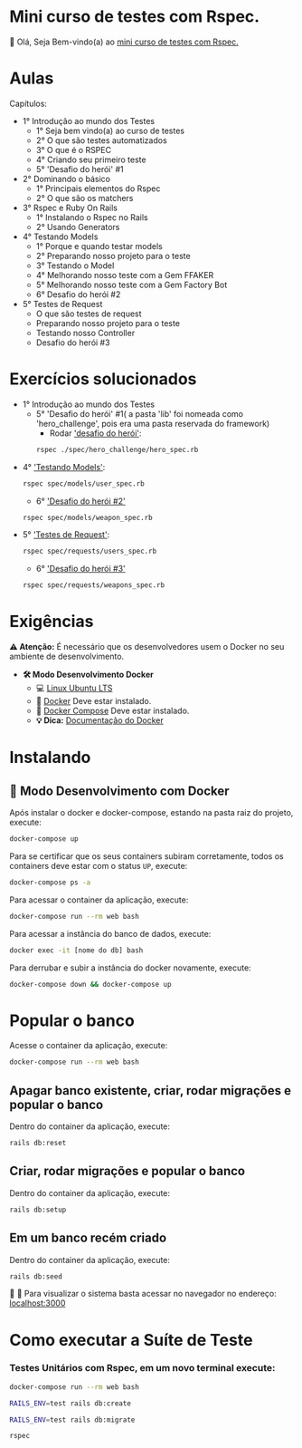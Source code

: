 # Mini curso de testes com Rspec.

👋 Olá, Seja Bem-vindo(a) ao [mini curso de testes com Rspec.](https://onebitcode.com/course/minicurso-de-testes/)

# Aulas

Capítulos:  

- 1° Introdução ao mundo dos Testes
  - 1° Seja bem vindo(a) ao curso de testes  
  - 2° O que são testes automatizados  
  - 3° O que é o RSPEC  
  - 4° Criando seu primeiro teste  
  - 5° 'Desafio do herói' #1  
- 2° Dominando o básico
  - 1° Principais elementos do Rspec
  - 2° O que são os matchers
- 3° Rspec e Ruby On Rails
  - 1° Instalando o Rspec no Rails
  - 2° Usando Generators
- 4° Testando Models
  - 1° Porque e quando testar models
  - 2° Preparando nosso projeto para o teste
  - 3° Testando o Model
  - 4° Melhorando nosso teste com a Gem FFAKER
  - 5° Melhorando nosso teste com a Gem Factory Bot
  - 6° Desafio do herói #2
- 5° Testes de Request
  - O que são testes de request
  - Preparando nosso projeto para o teste
  - Testando nosso Controller
  - Desafio do herói #3

# Exercícios solucionados

- 1° Introdução ao mundo dos Testes
  - 5° 'Desafio do herói' #1( a pasta 'lib' foi nomeada como 'hero_challenge', pois era uma pasta reservada do framework)  
    - Rodar ['desafio do herói'](https://github.com/claudimf/mini_course_rspec_onebitcode/blob/main/spec/hero_challenge/hero_spec.rb):  
    ```sh
    rspec ./spec/hero_challenge/hero_spec.rb
    ```
- 4° ['Testando Models'](https://github.com/claudimf/mini_course_rspec_onebitcode/blob/main/spec/models/user_spec.rb):
  ```sh
  rspec spec/models/user_spec.rb
  ```
  - 6° ['Desafio do herói #2'](https://github.com/claudimf/mini_course_rspec_onebitcode/blob/main/spec/models/weapon_spec.rb)
  ```sh
  rspec spec/models/weapon_spec.rb
  ```
- 5° ['Testes de Request'](https://github.com/claudimf/mini_course_rspec_onebitcode/blob/main/spec/requests/users_spec.rb):
  ```sh
  rspec spec/requests/users_spec.rb
  ```
  - 6° ['Desafio do herói #3'](https://github.com/claudimf/mini_course_rspec_onebitcode/blob/main/spec/requests/weapons_spec.rb)
  ```sh
  rspec spec/requests/weapons_spec.rb
  ```

# Exigências

**:warning: Atenção:** É necessário que os desenvolvedores usem o Docker no seu ambiente de desenvolvimento.

- **🛠 Modo Desenvolvimento Docker**
    - :computer: [Linux Ubuntu LTS](https://ubuntu.com/download/desktop)
    - 🐳 [Docker](https://docs.docker.com/engine/installation/) Deve estar instalado.
    - 🐳 [Docker Compose](https://docs.docker.com/compose/) Deve estar instalado.
    - **💡 Dica:** [Documentação do Docker](https://docs.docker.com/)

# Instalando

## 🐳 Modo Desenvolvimento com Docker

Após instalar o docker e docker-compose, estando na pasta raiz do projeto, execute:

```sh
docker-compose up
```

Para se certificar que os seus containers subiram corretamente, todos os containers deve estar com o status `UP`, execute:

```sh
docker-compose ps -a
```

Para acessar o container da aplicação, execute:

```sh
docker-compose run --rm web bash
```

Para acessar a instância do banco de dados, execute:

```sh
docker exec -it [nome do db] bash
```

Para derrubar e subir a instância do docker novamente, execute:

```sh
docker-compose down && docker-compose up
```
# Popular o banco
Acesse o container da aplicação, execute:

```sh
docker-compose run --rm web bash
```
## Apagar banco existente, criar, rodar migrações e popular o banco

Dentro do container da aplicação, execute:

```sh
rails db:reset
```
## Criar, rodar migrações e popular o banco

Dentro do container da aplicação, execute:

```sh
rails db:setup
```
## Em um banco recém criado

Dentro do container da aplicação, execute:

```sh
rails db:seed
```

🚀 :clap: Para visualizar o sistema basta acessar no navegador no endereço: [localhost:3000](localhost:3000)

# Como executar a Suíte de Teste

### Testes Unitários com Rspec, em um novo terminal execute:
```sh
docker-compose run --rm web bash
```

```sh
RAILS_ENV=test rails db:create
```

```sh
RAILS_ENV=test rails db:migrate
```

```sh
rspec
```
